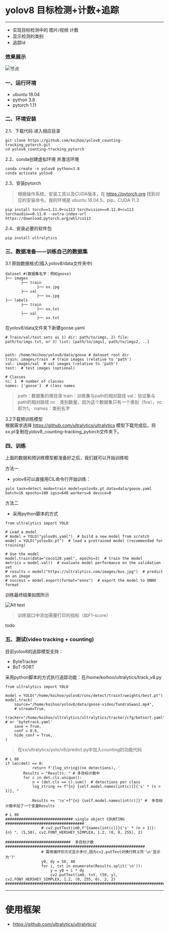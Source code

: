 # yolov8 目标检测+计数+追踪
---

* 实现目标检测中的 图片/视频 计数
* 显示检测的类别
* 追踪id

### 效果展示

![节点](https://cdn.nlark.com/yuque/0/2023/png/35529404/1681105627347-fb17e518-a7e4-4ac5-8a9b-9691966d76eb.png?x-oss-process=image%2Fresize%2Cw_636%2Climit_0) 

### 一、运行环境 
* ubuntu 18.04
* python 3.8
* pytorch 1.11

### 二、环境安装
2.1、下载代码 进入相应目录
```
git clone https://github.com/koihoo/yolov8_counting-tracking_pytorch.git
cd yolov8_counting-tracking_pytorch
```
2.2、conda创建虚拟环境 并激活环境
```
conda create -n yolov8 python=3.8
conda activate yolov8
```
2.3、安装pytorch
> 根据操作系统、安装工具以及CUDA版本，在 https://pytorch.org 找到对应的安装命令。我的环境是 ubuntu 18.04.5、pip、CUDA 11.3
```
pip install torch==1.11.0+cu113 torchvision==0.12.0+cu113 torchaudio==0.11.0 --extra-index-url https://download.pytorch.org/whl/cu113
```
2.4、安装必要的软件包
```
pip install ultralytics
```
### 三、数据准备——训练自己的数据集
3.1 原始数据格式(插入yolov8/data文件夹中)
```
dataset #(数据集名字：例如goose) 
├── images      
       ├── train          
              ├── xx.jpg     
       ├── val         
              ├── xx.jpg 
├── labels      
       ├── train          
              ├── xx.txt     
       ├── val         
              ├── xx.txt 
```

在yolov8/data文件夹下新建goose.yaml

```
# Train/val/test sets as 1) dir: path/to/imgs, 2) file: path/to/imgs.txt, or 3) list: [path/to/imgs1, path/to/imgs2, ..]


path: /home/koihoo/yolov8/data/goose # dataset root dir
train: images/train  # train images (relative to 'path')
val: images/val  # val images (relative to 'path')
test:  # test images (optional)

# Classes
nc: 1  # number of classes
names: ['goose']  # class names
```

>path：数据集的根目录
train：训练集与path的相对路径
val：验证集与path的相对路径
nc：类别数量，因为这个数据集只有一个类别（fire），nc即为1。
names：类别名字

3.2下载预训练模型	
根据需求选择 https://github.com/ultralytics/ultralytics 
模型下载完成后，将xx.pt复制在yolov8_counting-tracking_pytorch文件夹下。

### 四、训练
上面的数据和预训练模型都准备好之后，我们就可以开始训练啦

方法一
* yolov8可以直接用CIL命令行开始训练：
```
yolo task=detect mode=train model=yolov8x.pt data=data/goose.yaml batch=16 epochs=100 igsz=640 workers=8 device=0 
```

方法二
* 采用python脚本的方式
```
from ultralytics import YOLO

# Load a model
# model = YOLO("yolov8n.yaml")  # build a new model from scratch
model = YOLO("yolov8x.pt")  # load a pretrained model (recommended for training)

# Use the model
model.train(data="coco128.yaml", epochs=3)  # train the model
metrics = model.val()  # evaluate model performance on the validation set
# results = model("https://ultralytics.com/images/bus.jpg")  # predict on an image
# success = model.export(format="onnx")  # export the model to ONNX format
```
训练最终结果如图所示

![Alt text](https://cdn.nlark.com/yuque/0/2023/png/35529404/1679989736229-3a4253d4-23f7-4469-82fe-70d619a42e8c.png)

> 训练窗口中添加需要打印的指标（如F1-score）
 
todo


### 五、测试(video tracking + counting)
目前yolov8的追踪模型支持：
  *  ByteTracker
  *  BoT-SORT

采用python脚本的方式执行追踪功能：在/home/koihoo/ultralytics/track_v8.py
```
from ultralytics import YOLO

model = YOLO("/home/koihoo/yolov8/runs/detect/train7/weights/best.pt")
model.track(
    source="/home/koihoo/yolov8/data/goose-video/TundraSwan2.mp4",
    # stream=True,
    tracker="/home/koihoo/ultralytics/ultralytics/tracker/cfg/botsort.yaml",  # or 'bytetrack.yaml'
    save = True,
    conf = 0.6,
    hide_conf = True,
)
```

> 在xx/ultralytics/yolo/v8/predict.py中加入counting的功能代码

```python\
# L 60
if len(det) == 0:
            return f'{log_string}(no detections), '
        Results = "Results: " # 多目标计数中
        for c in det.cls.unique():
            n = (det.cls == c).sum()  # detections per class
            log_string += f"{n} {self.model.names[int(c)]}{'s' * (n > 1)}, "

            Results += '\n'+f"{n} {self.model.names[int(c)]}" #  多目标计数中加了一个变量Results

# L 80
############################## single object COUNTING ###################################
                # cv2.putText(im0,f"{names[int(c)]}{'s' * (n > 1)}: {n} ", (5,50), cv2.FONT_HERSHEY_SIMPLEX, 1.2, (0, 0, 255), 2)

#############################  多目标计数 ##############################################################
                # 需用循环的方式显示多行,因为cv2.putText对换行转义符'\n'显示为'?'
                y0, dy = 50, 40
                for i, txt in enumerate(Results.split('\n')):
                    y = y0 + i * dy
                    cv2.putText(im0, txt, (50, y), cv2.FONT_HERSHEY_SIMPLEX, 1.2, (0, 255, 0), 2, 2)
#######################################################################################################
```

---
# 使用框架
* https://github.com/ultralytics/ultralytics/